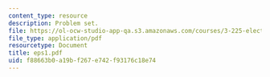 ```yaml
---
content_type: resource
description: Problem set.
file: https://ol-ocw-studio-app-qa.s3.amazonaws.com/courses/3-225-electronic-and-mechanical-properties-of-materials-fall-2007/f88663b0a19bf267e742f93176c18e74_eps1.pdf
file_type: application/pdf
resourcetype: Document
title: eps1.pdf
uid: f88663b0-a19b-f267-e742-f93176c18e74
---
```

